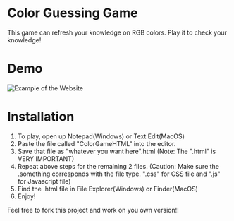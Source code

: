 # Color Guessing Game
This game can refresh your knowledge on RGB colors. Play it to check your knowledge!

# Demo
![Example of the Website](https://i.imgur.com/zhMq3yQ_d.webp?maxwidth=728&fidelity=grand)

# Installation
1. To play, open up Notepad(Windows) or Text Edit(MacOS)
2. Paste the file called "ColorGameHTML" into the editor.
3. Save that file as "whatever you want here".html (Note: The ".html" is VERY IMPORTANT)
4. Repeat above steps for the remaining 2 files. (Caution: Make sure the .something corresponds with the file type. ".css" for CSS file and ".js" for Javascript file)
5. Find the .html file in File Explorer(Windows) or Finder(MacOS)
6. Enjoy!

Feel free to fork this project and work on you own version!!
